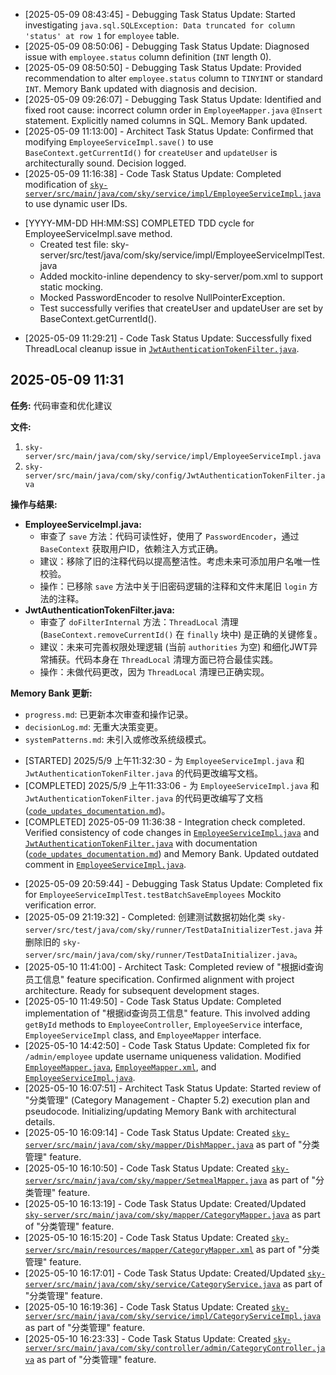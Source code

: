 * [2025-05-09 08:43:45] - Debugging Task Status Update: Started investigating `java.sql.SQLException: Data truncated for column 'status' at row 1` for `employee` table.
* [2025-05-09 08:50:06] - Debugging Task Status Update: Diagnosed issue with `employee.status` column definition (`INT` length 0).
* [2025-05-09 08:50:50] - Debugging Task Status Update: Provided recommendation to alter `employee.status` column to `TINYINT` or standard `INT`. Memory Bank updated with diagnosis and decision.
* [2025-05-09 09:26:07] - Debugging Task Status Update: Identified and fixed root cause: incorrect column order in `EmployeeMapper.java` `@Insert` statement. Explicitly named columns in SQL. Memory Bank updated.
* [2025-05-09 11:13:00] - Architect Task Status Update: Confirmed that modifying `EmployeeServiceImpl.save()` to use `BaseContext.getCurrentId()` for `createUser` and `updateUser` is architecturally sound. Decision logged.
* [2025-05-09 11:16:38] - Code Task Status Update: Completed modification of [`sky-server/src/main/java/com/sky/service/impl/EmployeeServiceImpl.java`](sky-server/src/main/java/com/sky/service/impl/EmployeeServiceImpl.java) to use dynamic user IDs.
- [YYYY-MM-DD HH:MM:SS] COMPLETED TDD cycle for EmployeeServiceImpl.save method.
  - Created test file: sky-server/src/test/java/com/sky/service/impl/EmployeeServiceImplTest.java
  - Added mockito-inline dependency to sky-server/pom.xml to support static mocking.
  - Mocked PasswordEncoder to resolve NullPointerException.
  - Test successfully verifies that createUser and updateUser are set by BaseContext.getCurrentId().
* [2025-05-09 11:29:21] - Code Task Status Update: Successfully fixed ThreadLocal cleanup issue in [`JwtAuthenticationTokenFilter.java`](sky-server/src/main/java/com/sky/config/JwtAuthenticationTokenFilter.java:0).
## 2025-05-09 11:31

**任务:** 代码审查和优化建议

**文件:**
1.  `sky-server/src/main/java/com/sky/service/impl/EmployeeServiceImpl.java`
2.  `sky-server/src/main/java/com/sky/config/JwtAuthenticationTokenFilter.java`

**操作与结果:**

*   **EmployeeServiceImpl.java:**
    *   审查了 `save` 方法：代码可读性好，使用了 `PasswordEncoder`，通过 `BaseContext` 获取用户ID，依赖注入方式正确。
    *   建议：移除了旧的注释代码以提高整洁性。考虑未来可添加用户名唯一性校验。
    *   操作：已移除 `save` 方法中关于旧密码逻辑的注释和文件末尾旧 `login` 方法的注释。
*   **JwtAuthenticationTokenFilter.java:**
    *   审查了 `doFilterInternal` 方法：`ThreadLocal` 清理 (`BaseContext.removeCurrentId()` 在 `finally` 块中) 是正确的关键修复。
    *   建议：未来可完善权限处理逻辑 (当前 `authorities` 为空) 和细化JWT异常捕获。代码本身在 `ThreadLocal` 清理方面已符合最佳实践。
    *   操作：未做代码更改，因为 `ThreadLocal` 清理已正确实现。

**Memory Bank 更新:**
*   `progress.md`: 已更新本次审查和操作记录。
*   `decisionLog.md`: 无重大决策变更。
*   `systemPatterns.md`: 未引入或修改系统级模式。
- [STARTED] 2025/5/9 上午11:32:30 - 为 `EmployeeServiceImpl.java` 和 `JwtAuthenticationTokenFilter.java` 的代码更改编写文档。
- [COMPLETED] 2025/5/9 上午11:33:06 - 为 `EmployeeServiceImpl.java` 和 `JwtAuthenticationTokenFilter.java` 的代码更改编写了文档 ([`code_updates_documentation.md`](code_updates_documentation.md))。
- [COMPLETED] 2025-05-09 11:36:38 - Integration check completed. Verified consistency of code changes in [`EmployeeServiceImpl.java`](sky-server/src/main/java/com/sky/service/impl/EmployeeServiceImpl.java) and [`JwtAuthenticationTokenFilter.java`](sky-server/src/main/java/com/sky/config/JwtAuthenticationTokenFilter.java) with documentation ([`code_updates_documentation.md`](code_updates_documentation.md)) and Memory Bank. Updated outdated comment in [`EmployeeServiceImpl.java`](sky-server/src/main/java/com/sky/service/impl/EmployeeServiceImpl.java).
* [2025-05-09 20:59:44] - Debugging Task Status Update: Completed fix for `EmployeeServiceImplTest.testBatchSaveEmployees` Mockito verification error.
* [2025-05-09 21:19:32] - Completed: 创建测试数据初始化类 `sky-server/src/test/java/com/sky/runner/TestDataInitializerTest.java` 并删除旧的 `sky-server/src/main/java/com/sky/runner/TestDataInitializer.java`。
* [2025-05-10 11:41:00] - Architect Task: Completed review of "根据id查询员工信息" feature specification. Confirmed alignment with project architecture. Ready for subsequent development stages.
* [2025-05-10 11:49:50] - Code Task Status Update: Completed implementation of "根据id查询员工信息" feature. This involved adding `getById` methods to `EmployeeController`, `EmployeeService` interface, `EmployeeServiceImpl` class, and `EmployeeMapper` interface.
* [2025-05-10 14:42:50] - Code Task Status Update: Completed fix for `/admin/employee` update username uniqueness validation. Modified [`EmployeeMapper.java`](sky-server/src/main/java/com/sky/mapper/EmployeeMapper.java), [`EmployeeMapper.xml`](sky-server/src/main/resources/mapper/EmployeeMapper.xml), and [`EmployeeServiceImpl.java`](sky-server/src/main/java/com/sky/service/impl/EmployeeServiceImpl.java).
* [2025-05-10 16:07:51] - Architect Task Status Update: Started review of "分类管理" (Category Management - Chapter 5.2) execution plan and pseudocode. Initializing/updating Memory Bank with architectural details.
* [2025-05-10 16:09:14] - Code Task Status Update: Created [`sky-server/src/main/java/com/sky/mapper/DishMapper.java`](sky-server/src/main/java/com/sky/mapper/DishMapper.java) as part of "分类管理" feature.
* [2025-05-10 16:10:50] - Code Task Status Update: Created [`sky-server/src/main/java/com/sky/mapper/SetmealMapper.java`](sky-server/src/main/java/com/sky/mapper/SetmealMapper.java) as part of "分类管理" feature.
* [2025-05-10 16:13:19] - Code Task Status Update: Created/Updated [`sky-server/src/main/java/com/sky/mapper/CategoryMapper.java`](sky-server/src/main/java/com/sky/mapper/CategoryMapper.java) as part of "分类管理" feature.
* [2025-05-10 16:15:20] - Code Task Status Update: Created [`sky-server/src/main/resources/mapper/CategoryMapper.xml`](sky-server/src/main/resources/mapper/CategoryMapper.xml) as part of "分类管理" feature.
* [2025-05-10 16:17:01] - Code Task Status Update: Created/Updated [`sky-server/src/main/java/com/sky/service/CategoryService.java`](sky-server/src/main/java/com/sky/service/CategoryService.java) as part of "分类管理" feature.
* [2025-05-10 16:19:36] - Code Task Status Update: Created [`sky-server/src/main/java/com/sky/service/impl/CategoryServiceImpl.java`](sky-server/src/main/java/com/sky/service/impl/CategoryServiceImpl.java) as part of "分类管理" feature.
* [2025-05-10 16:23:33] - Code Task Status Update: Created [`sky-server/src/main/java/com/sky/controller/admin/CategoryController.java`](sky-server/src/main/java/com/sky/controller/admin/CategoryController.java) as part of "分类管理" feature.
